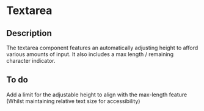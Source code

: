 # Textarea

## Description

The textarea component features an automatically adjusting height to afford various amounts of input. It also includes a max length / remaining character indicator.

## To do

Add a limit for the adjustable height to align with the max-length feature (Whilst maintaining relative text size for accessibility)
